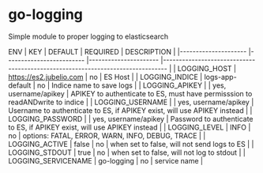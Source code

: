 # go-logging
Simple module to proper logging to elasticsearch

ENV
| KEY                 	| DEFAULT                 	| REQUIRED             	| DESCRIPTION                                                                   	|
|---------------------	|-------------------------	|----------------------	|-------------------------------------------------------------------------------	|
| LOGGING_HOST        	| https://es2.jubelio.com 	| no                   	| ES Host                                                                       	|
| LOGGING_INDICE      	| logs-app-default        	| no                   	| Indice name to save logs                                                      	|
| LOGGING_APIKEY      	|                         	| yes, username/apikey 	| APIKEY to authenticate to ES, must have permisssion to readANDwrite to indice 	|
| LOGGING_USERNAME    	|                         	| yes, username/apikey 	| Username to authenticate to ES, if APIKEY exist, will use APIKEY instead      	|
| LOGGING_PASSWORD    	|                         	| yes, username/apikey 	| Password to authenticate to ES, if APIKEY exist, will use APIKEY instead      	|
| LOGGING_LEVEL       	| INFO                    	| no                   	| options: FATAL, ERROR, WARN, INFO, DEBUG, TRACE                               	|
| LOGGING_ACTIVE      	| false                   	| no                   	| when set to false, will not send logs to ES                                   	|
| LOGGING_STDOUT      	| true                    	| no                   	| when set to false, will not log to stdout                                     	|
| LOGGING_SERVICENAME 	| go-logging              	| no                   	| service name                                                                  	|
